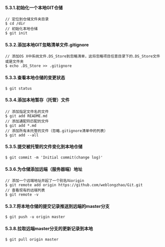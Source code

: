 #### 5.3.1.初始化一个本地GIT仓储
```
// 定位到仓储文件夹目录
$ cd /dir
// 初始化本地仓储
$ git init
```

#### 5.3.2.添加本地GIT忽略清单文件.gitignore
```
// 添加OS X中系统文件.DS_Store到忽略清单，这将忽略项目任意目录下的.DS_Store文件或是文件夹
$ echo .DS_Store >> .gitignore
```

#### 5.3.3.查看本地仓储的变更状态
```
$ git status
```

#### 5.3.4.添加本地暂存（托管）文件
```
// 添加指定文件名的文件
$ git add README.md
// 添加通配符匹配的文件
$ git add *.md
// 添加所有未托管的文件（忽略.gitignore清单中的列表）
$ git add --all
```

#### 5.3.5.提交被托管的文件变化到本地仓储
```
$ git commit -m 'Initial commit(change log)'
```

#### 5.3.6.为仓储添加远端（服务器端）地址
```
// 添加一个远端地址并起了一个别名叫origin
$ git remote add origin https://github.com/weblongzhao/Git.git
// 查看现有的远端列表
$ git remote -v
```

#### 5.3.7.将本地仓储的提交记录推送到远端的master分支
```
$ git push -u origin master
```

#### 5.3.8.拉取远端master分支的更新记录到本地
```
$ git pull origin master
```
